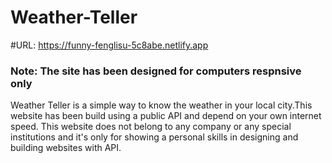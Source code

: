 # Weather-Teller
#URL: https://funny-fenglisu-5c8abe.netlify.app
### Note: The site has been designed for computers respnsive only
Weather Teller is a simple way to know the weather in your local city.This website has been build using a public API and depend on your own internet speed. This website does not belong to any company or any special institutions and it's only for showing a personal skills in designing and building websites with API.
